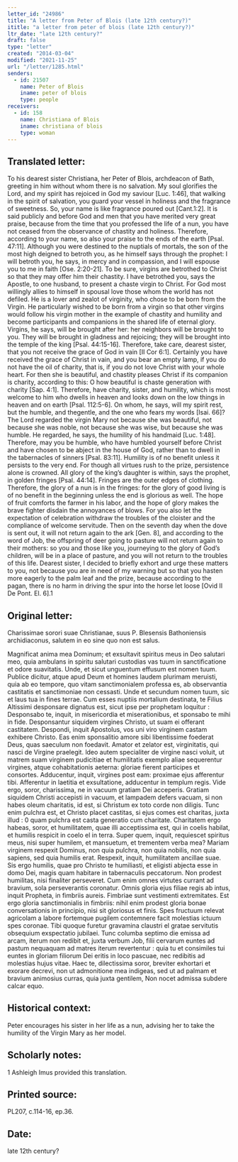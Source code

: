 ```yaml
---
letter_id: "24986"
title: "A letter from Peter of Blois (late 12th century?)"
ititle: "a letter from peter of blois (late 12th century?)"
ltr_date: "late 12th century?"
draft: false
type: "letter"
created: "2014-03-04"
modified: "2021-11-25"
url: "/letter/1285.html"
senders:
  - id: 21507
    name: Peter of Blois
    iname: peter of blois
    type: people
receivers:
  - id: 158
    name: Christiana of Blois
    iname: christiana of blois
    type: woman
---
```

<h2> Translated letter:</h2>To his dearest sister Christiana, her Peter of Blois, archdeacon of Bath, greeting in him without whom there is no salvation.  My soul glorifies the Lord, and my spirit has rejoiced in God my saviour [Luc. 1:46], that walking in the spirit of salvation, you guard your vessel in holiness and the fragrance of sweetness.  So, your name is like fragrance poured out [Cant.1:2].  It is said publicly and before God and men that you have merited very great praise, because from the time that you professed the life of a nun, you have not ceased from the observance of chastity and holiness.  Therefore, according to your name, so also your praise to the ends of the earth [Psal. 47:11].  Although you were destined to the nuptials of mortals, the son of the most high deigned to betroth you, as he himself says through the prophet: I will betroth you, he says, in mercy and in compassion, and I will espouse you to me in faith [Ose. 2:20-21].  To be sure, virgins are betrothed to Christ so that they may offer him their chastity.  I have betrothed you, says the Apostle, to one husband, to present a chaste virgin to Christ.  For God most willingly allies to himself in spousal love those whom the world has not defiled.  He is a lover and zealot of virginity, who chose to be born from the Virgin.  He particularly wished to be born from a virgin so that other virgins would follow his virgin mother in the example of chastity and humility and become participants and companions in the shared life of eternal glory.  Virgins, he says, will be brought after her: her neighbors will be brought to you.  They will be brought in gladness and rejoicing; they will be brought into the temple of the king [Psal. 44:15-16].  Therefore, take care, dearest sister, that you not receive the grace of God in vain [II Cor 6:1].  Certainly you have received the grace of Christ in vain, and you bear an empty lamp, if you do not have the oil of charity, that is, if you do not love Christ with your whole heart.  For then she is beautiful, and chastity pleases Christ if its companion is charity, according to this: O how beautiful is chaste generation with charity [Sap. 4:1].  Therefore, have charity, sister, and humility, which is most welcome to him who dwells in heaven and looks down on the low things in heaven and on earth [Psal. 112:5-6].  On whom, he says, will my spirit rest, but the humble, and thegentle, and the one who fears my words [Isai. 66]?  The Lord regarded the virgin Mary not because she was beautiful, not because she was noble, not because she was wise, but because she was humble.  He regarded, he says, the humility of his handmaid [Luc. 1:48].  Therefore, may you be humble, who have humbled yourself before Christ and have chosen to be abject in the house of God, rather than to dwell in the tabernacles of sinners [Psal. 83:11].  Humility is of no benefit unless it persists to the very end.  For though all virtues rush to the prize, persistence alone is crowned.  All glory of the king’s daughter is within, says the prophet, in golden fringes [Psal. 44:14].  Fringes are the outer edges of clothing.  Therefore, the glory of a nun is in the fringes: for the glory of good living is of no benefit in the beginning unless the end is glorious as well.  The hope of fruit comforts the farmer in his labor, and the hope of glory makes the brave fighter disdain the annoyances of blows.  For you also let the expectation of celebration withdraw the troubles of the cloister and the compliance of welcome servitude.  Then on the seventh day when the dove is sent out, it will not return again to the ark [Gen. 8], and according to the word of Job, the offspring of deer going to pasture will not return again to their mothers: so you and those like you, journeying to the glory of God’s children, will be in a place of pasture, and you will not return to the troubles of this life.  Dearest sister, I decided to briefly exhort and urge these matters to you, not because you are in need of my warning but so that you hasten more eagerly to the palm leaf and the prize, because according to the pagan, there is no harm in driving the spur into the horse let loose [Ovid II De Pont. El. 6].1
<h2 class="mt-4"> Original letter:</h2>Charissimae sorori suae Christianae, suus P. Blesensis Bathoniensis archidiaconus, salutem in eo sine quo non est salus.

Magnificat anima mea Dominum; et exsultavit spiritus meus in Deo salutari meo, quia ambulans in spiritu salutari custodias vas tuum in sanctificatione et odore suavitatis.  Unde, et sicut unguentum effusum est nomen tuum.  Publice dicitur, atque apud Deum et homines laudem plurimam meruisti, quia ab eo tempore, quo vitam sanctimonialem professa es, ab observantia castitatis et sanctimoniae non cessasti. Unde et secundum nomen tuum, sic et laus tua in fines terrae. Cum esses nuptiis mortalium destinata, te Filius Altissimi desponsare dignatus est, sicut ipse per prophetam loquitur : Desponsabo te, inquit, in misericordia et miserationibus, et sponsabo te mihi in fide. Desponsantur siquidem virgines Christo, ut suam ei offerant castitatem. Despondi, inquit Apostolus, vos uni viro virginem castam exhibere Christo. Eas enim sponsalitio amore sibi libentissime foederat Deus, quas saeculum non foedavit. Amator et zelator est, virginitatis, qui nasci de Virgine praelegit. ldeo autem specialiter de virgine nasci voluit, ut matrem suam virginem pudicitiae et humilitatis exemplo aliae sequerentur virgines, atque cohabitationis aeterna: gloriae fierent participes et consortes. Adducentur, inquit, virgines post eam: proximae ejus afferentur tibi. Afferentur in laetitia et exsultatione, adducentur in templum regis. Vide ergo, soror, charissima, ne in vacuum gratiam Dei acceperis. Gratiam siquidem Christi accepisti in vacuum, et lampadem defers vacuam, si non habes oleum charitatis, id est, si Christum ex toto corde non diligis. Tunc enim pulchra est, et Christo placet castitas, si ejus comes est charitas, juxta illud : 0 quam pulchra est casta generatio cum charitate. Charitatem ergo habeas, soror, et humilitatem, quae illi acceptissima est, qui in coelis habilat, et humilis respicit in coelo el in terra. Super quem, inquit, requiescet spiritus meus, nisi super humilem, et mansuetum, et trementem verba mea? Mariam virginem respexit Dominus, non quia pulchra, non quia nobilis, non quia sapiens, sed quia humilis erat. Respexit, inquit, humilitatem ancillae suae. Sis ergo humilis, quae pro Christo te humiliasti, et eligisti abjecta  esse in domo Dei, magis quam habitare in tabernaculis peccatorum. Non prodest humilitas, nisi finaliter perseveret. Cum enim omnes virtutes currant ad bravium, sola perseverantis coronatur. Omnis gloria ejus filiae regis ab intus, inquit Propheta, in fimbriis aureis. Fimbriae sunt vestimenti extremitates. Est ergo gloria sanctimonialis in fimbriis: nihil enim prodest gloria bonae conversationis in principio, nisi sit gloriosus et finis. Spes fructuum relevat agricolam a labore fortemque pugilem contemnere facit molestias ictuum spes coronae. Tibi quoque furetur gravamina claustri el gratae servitutis obsequium exspectatio  jubilaei. Tunc columba septimo die emissa ad arcam, iterum non redibit et, juxta verbum Job, filii cervarum euntes ad pastum nequaquam ad matres iterum revertentur : quia tu et consimiles tui euntes in gloriam filiorum Dei eritis in loco pascuae, nec redibitis ad molestias hujus vitae. Haec te, dilectissima soror, breviter exhortari et exorare decrevi, non ut admonitione mea indigeas, sed ut ad palmam et bravium animosius curras, quia juxta gentilem, Non nocet admissa subdere calcar equo.





<h2 class="mt-4"> Historical context:</h2>Peter encourages his sister in her life as a nun, advising her to take the humility of the Virgin Mary as her model.
<h2 class="mt-4"> Scholarly notes:</h2>1 Ashleigh Imus provided this translation.
<h2 class="mt-4"> Printed source:</h2>PL207, c.114-16, ep.36.
<h2 class="mt-4"> Date:</h2>late 12th century?